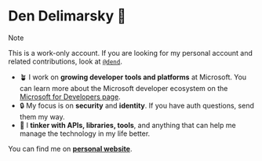 # Den Delimarsky 🌺

>[!NOTE]
>This is a work-only account. If you are looking for my personal account and related contributions, look at [`@dend`](https://github.com/dend).

- 🪴 I work on **growing developer tools and platforms** at Microsoft. You can learn more about the Microsoft developer ecosystem on the [Microsoft for Developers page](https://developer.microsoft.com/).
- 🔒 My focus is on **security** and **identity**. If you have auth questions, send them my way.
- 🧩 I **tinker with APIs, libraries, tools**, and anything that can help me manage the technology in my life better.

You can find me on [**personal website**](https://den.dev).
